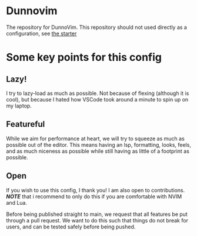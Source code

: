 # Dunnovim

The repository for DunnoVim. This repository should not used directly as a configuration, see [the starter](https://github.com/teamdunno/nvim-starter)

# Some key points for this config

## Lazy!

I try to lazy-load as much as possible. Not because of flexing (although it is cool), but because I hated how VSCode took around a minute to spin up on my laptop.

## Featureful

While we aim for performance at heart, we will try to squeeze as much as possible out of the editor. This means having an lsp, formatting, looks, feels, and as much niceness as possible while still having as little of a footprint as possible.

## Open

If you wish to use this config, I thank you! I am also open to contributions. ***NOTE*** that i recommend to only do this if you are comfortable with NVIM and Lua.

Before being published straight to main, we request that all features be put through a pull request. We want to do this such that things do not break for users, and can be tested safely before being pushed.
